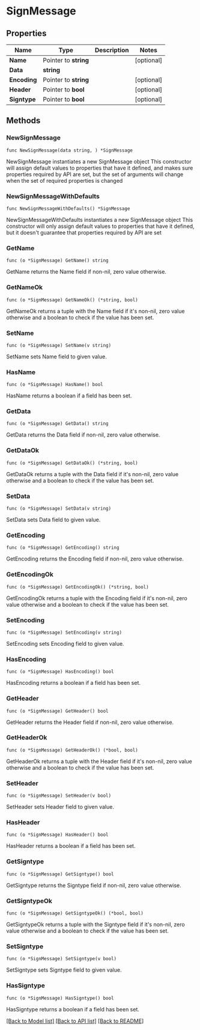 # SignMessage

## Properties

Name | Type | Description | Notes
------------ | ------------- | ------------- | -------------
**Name** | Pointer to **string** |  | [optional] 
**Data** | **string** |  | 
**Encoding** | Pointer to **string** |  | [optional] 
**Header** | Pointer to **bool** |  | [optional] 
**Signtype** | Pointer to **bool** |  | [optional] 

## Methods

### NewSignMessage

`func NewSignMessage(data string, ) *SignMessage`

NewSignMessage instantiates a new SignMessage object
This constructor will assign default values to properties that have it defined,
and makes sure properties required by API are set, but the set of arguments
will change when the set of required properties is changed

### NewSignMessageWithDefaults

`func NewSignMessageWithDefaults() *SignMessage`

NewSignMessageWithDefaults instantiates a new SignMessage object
This constructor will only assign default values to properties that have it defined,
but it doesn't guarantee that properties required by API are set

### GetName

`func (o *SignMessage) GetName() string`

GetName returns the Name field if non-nil, zero value otherwise.

### GetNameOk

`func (o *SignMessage) GetNameOk() (*string, bool)`

GetNameOk returns a tuple with the Name field if it's non-nil, zero value otherwise
and a boolean to check if the value has been set.

### SetName

`func (o *SignMessage) SetName(v string)`

SetName sets Name field to given value.

### HasName

`func (o *SignMessage) HasName() bool`

HasName returns a boolean if a field has been set.

### GetData

`func (o *SignMessage) GetData() string`

GetData returns the Data field if non-nil, zero value otherwise.

### GetDataOk

`func (o *SignMessage) GetDataOk() (*string, bool)`

GetDataOk returns a tuple with the Data field if it's non-nil, zero value otherwise
and a boolean to check if the value has been set.

### SetData

`func (o *SignMessage) SetData(v string)`

SetData sets Data field to given value.


### GetEncoding

`func (o *SignMessage) GetEncoding() string`

GetEncoding returns the Encoding field if non-nil, zero value otherwise.

### GetEncodingOk

`func (o *SignMessage) GetEncodingOk() (*string, bool)`

GetEncodingOk returns a tuple with the Encoding field if it's non-nil, zero value otherwise
and a boolean to check if the value has been set.

### SetEncoding

`func (o *SignMessage) SetEncoding(v string)`

SetEncoding sets Encoding field to given value.

### HasEncoding

`func (o *SignMessage) HasEncoding() bool`

HasEncoding returns a boolean if a field has been set.

### GetHeader

`func (o *SignMessage) GetHeader() bool`

GetHeader returns the Header field if non-nil, zero value otherwise.

### GetHeaderOk

`func (o *SignMessage) GetHeaderOk() (*bool, bool)`

GetHeaderOk returns a tuple with the Header field if it's non-nil, zero value otherwise
and a boolean to check if the value has been set.

### SetHeader

`func (o *SignMessage) SetHeader(v bool)`

SetHeader sets Header field to given value.

### HasHeader

`func (o *SignMessage) HasHeader() bool`

HasHeader returns a boolean if a field has been set.

### GetSigntype

`func (o *SignMessage) GetSigntype() bool`

GetSigntype returns the Signtype field if non-nil, zero value otherwise.

### GetSigntypeOk

`func (o *SignMessage) GetSigntypeOk() (*bool, bool)`

GetSigntypeOk returns a tuple with the Signtype field if it's non-nil, zero value otherwise
and a boolean to check if the value has been set.

### SetSigntype

`func (o *SignMessage) SetSigntype(v bool)`

SetSigntype sets Signtype field to given value.

### HasSigntype

`func (o *SignMessage) HasSigntype() bool`

HasSigntype returns a boolean if a field has been set.


[[Back to Model list]](../README.md#documentation-for-models) [[Back to API list]](../README.md#documentation-for-api-endpoints) [[Back to README]](../README.md)


